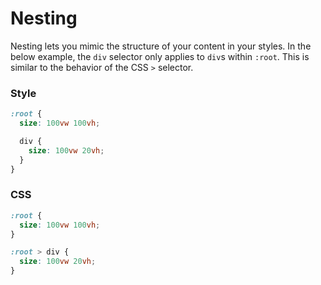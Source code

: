 # Nesting

Nesting lets you mimic the structure of your content in your styles. In the below example, the `div` selector only applies to `div`s within `:root`. This is similar to the behavior of the CSS `>` selector.

<!-- tabs:start -->

### **Style**

```css
:root {
  size: 100vw 100vh;

  div {
    size: 100vw 20vh;
  }
}
```

### **CSS**

```css
:root {
  size: 100vw 100vh;
}

:root > div {
  size: 100vw 20vh;
}
```

<!-- tabs:end -->

